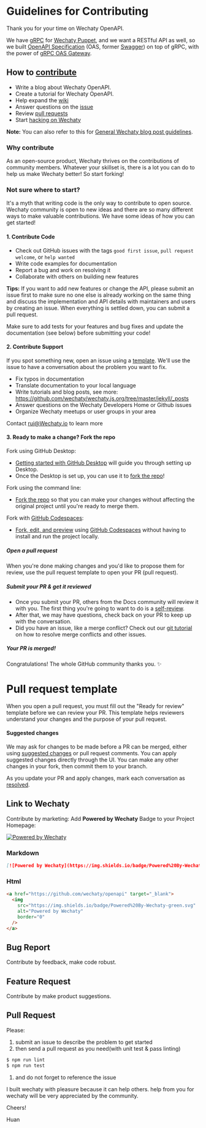 # Guidelines for Contributing

Thank you for your time on Wechaty OpenAPI.

We have [gRPC](https://github.com/wechaty/grpc) for [Wechaty Puppet](https://github.com/wechaty/wechaty-puppet), and we want a RESTful API as well, so we built [OpenAPI Specification](https://www.openapis.org/) (OAS, former [Swagger](https://swagger.io/)) on top of gRPC, with the power of [gRPC OAS Gateway](https://github.com/grpc-ecosystem/grpc-gateway).

## How to [contribute](https://github.com/wechaty/openapi/blob/master/CONTRIBUTING.md)

- Write a blog about Wechaty OpenAPI.
- Create a tutorial for Wechaty OpenAPI.
- Help expand the [wiki](https://github.com/wechaty/openapi/wiki)
- Answer questions on the [issue](https://github.com/wechaty/openapi/issues)
- Review [pull requests](https://github.com/wechaty/openapi/pulls)
- Start [hacking on Wechaty](https://github.com/wechaty/openapi/blob/master/CONTRIBUTING.md)

**Note:** You can also refer to this for [General Wechaty blog post guidelines](https://github.com/wechaty/wechaty.js.org).

### Why contribute

As an open-source product, Wechaty thrives on the contributions of community members. Whatever your skillset is, there is a lot you can do to help us make Wechaty better!
So start forking!

### Not sure where to start?

It's a myth that writing code is the only way to contribute to open source. Wechaty community is open to new ideas and there are so many different ways to make valuable contributions. We have some ideas of how you can get started!

#### 1. Contribute Code

- Check out GitHub issues with the tags `good first issue`, `pull request welcome`, or `help wanted`
- Write code examples for documentation
- Report a bug and work on resolving it
- Collaborate with others on building new features

**Tips:**
If you want to add new features or change the API, please submit an issue first to make sure no one else is already working on the same thing and discuss the implementation and API details with maintainers and users by creating an issue. When everything is settled down, you can submit a pull request.

Make sure to add tests for your features and bug fixes and update the documentation (see below) before submitting your code!

#### 2. Contribute Support

If you spot something new, open an issue using a [template](https://github.com/wechaty/openapi/issues/new/choose). We'll use the issue to have a conversation about the problem you want to fix.

- Fix typos in documentation
- Translate documentation to your local language
- Write tutorials and blog posts, see more: https://github.com/wechaty/wechaty.js.org/tree/master/jekyll/_posts
- Answer questions on the Wechaty Developers Home or Github issues
- Organize Wechaty meetups or user groups in your area

Contact rui@Wechaty.io to learn more

#### 3. Ready to make a change? Fork the repo

Fork using GitHub Desktop:

- [Getting started with GitHub Desktop](https://docs.github.com/en/desktop/installing-and-configuring-github-desktop/getting-started-with-github-desktop) will guide you through setting up Desktop.
- Once the Desktop is set up, you can use it to [fork the repo](https://docs.github.com/en/desktop/contributing-and-collaborating-using-github-desktop/cloning-and-forking-repositories-from-github-desktop)!

Fork using the command line:

- [Fork the repo](https://docs.github.com/en/github/getting-started-with-github/fork-a-repo#fork-an-example-repository) so that you can make your changes without affecting the original project until you're ready to merge them.

Fork with [GitHub Codespaces](https://github.com/features/codespaces):

- [Fork, edit, and preview](https://docs.github.com/en/free-pro-team@latest/github/developing-online-with-codespaces/creating-a-codespace) using [GitHub Codespaces](https://github.com/features/codespaces) without having to install and run the project locally.

##### Open a pull request

When you're done making changes and you'd like to propose them for review, use the pull request template to open your PR (pull request).

##### Submit your PR & get it reviewed

- Once you submit your PR, others from the Docs community will review it with you. The first thing you're going to want to do is a [self-review](#self-review).
- After that, we may have questions, check back on your PR to keep up with the conversation.
- Did you have an issue, like a merge conflict? Check out our [git tutorial](https://lab.github.com/githubtraining/managing-merge-conflicts) on how to resolve merge conflicts and other issues.

##### Your PR is merged!

Congratulations! The whole GitHub community thanks you. :sparkles:

# Pull request template

When you open a pull request, you must fill out the "Ready for review" template before we can review your PR. This template helps reviewers understand your changes and the purpose of your pull request.

#### Suggested changes

We may ask for changes to be made before a PR can be merged, either using [suggested changes](https://docs.github.com/en/github/collaborating-with-issues-and-pull-requests/incorporating-feedback-in-your-pull-request) or pull request comments. You can apply suggested changes directly through the UI. You can make any other changes in your fork, then commit them to your branch.

As you update your PR and apply changes, mark each conversation as [resolved](https://docs.github.com/en/github/collaborating-with-issues-and-pull-requests/commenting-on-a-pull-request#resolving-conversations).

## Link to Wechaty

Contribute by marketing: Add **Powered by Wechaty** Badge to your Project Homepage:

[![Powered by Wechaty](https://img.shields.io/badge/Powered%20By-Wechaty-green.svg)](https://github.com/wechaty/openapi)

### Markdown

```markdown
[![Powered by Wechaty](https://img.shields.io/badge/Powered%20By-Wechaty-green.svg)](https://github.com/wechaty/openapi)
```

### Html

```html
<a href="https://github.com/wechaty/openapi" target="_blank">
  <img
    src="https://img.shields.io/badge/Powered%20By-Wechaty-green.svg"
    alt="Powered by Wechaty"
    border="0"
  />
</a>
```

## Bug Report

Contribute by feedback, make code robust.

## Feature Request

Contribute by make product suggestions.

## Pull Request

Please:

1. submit an issue to describe the problem to get started
1. then send a pull request as you need(with unit test & pass linting)

```bash
$ npm run lint
$ npm run test
```

1. and do not forget to reference the issue

I built wechaty with pleasure because it can help others. help from you for wechaty will be very appreciated by the community.

Cheers!

Huan
